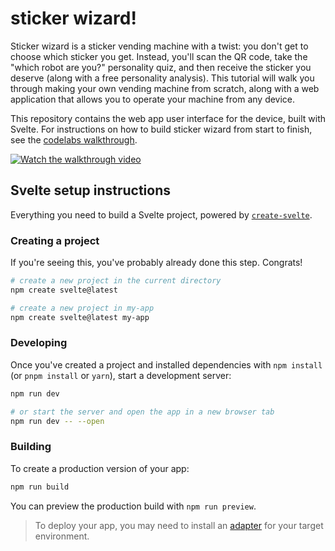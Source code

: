 # sticker wizard!

Sticker wizard is a sticker vending machine with a twist: you don't get to choose which sticker you get. Instead, you'll scan the QR code, take the "which robot are you?" personality quiz, and then receive the sticker you deserve (along with a free personality analysis). This tutorial will walk you through making your own vending machine from scratch, along with a web application that allows you to operate your machine from any device.

This repository contains the web app user interface for the device, built with Svelte. For instructions on how to build sticker wizard from start to finish, see the [codelabs walkthrough](https://codelabs.viam.com/guide/sticker-wizard/index.html?index=..%2F..index#0).

[![Watch the walkthrough video](https://img.youtube.com/vi/TB40-bLkjDg/maxresdefault.jpg)](https://www.youtube.com/watch?v=TB40-bLkjDg)

## Svelte setup instructions

Everything you need to build a Svelte project, powered by [`create-svelte`](https://github.com/sveltejs/kit/tree/master/packages/create-svelte).

### Creating a project

If you're seeing this, you've probably already done this step. Congrats!

```bash
# create a new project in the current directory
npm create svelte@latest

# create a new project in my-app
npm create svelte@latest my-app
```

### Developing

Once you've created a project and installed dependencies with `npm install` (or `pnpm install` or `yarn`), start a development server:

```bash
npm run dev

# or start the server and open the app in a new browser tab
npm run dev -- --open
```

### Building

To create a production version of your app:

```bash
npm run build
```

You can preview the production build with `npm run preview`.

> To deploy your app, you may need to install an [adapter](https://kit.svelte.dev/docs/adapters) for your target environment.
